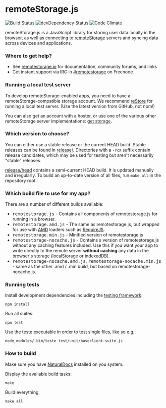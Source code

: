 # remoteStorage.js

[![Build Status](https://secure.travis-ci.org/remotestorage/remotestorage.js.png)](http://travis-ci.org/remotestorage/remotestorage.js)
[![devDependency Status](https://david-dm.org/remotestorage/remotestorage.js/dev-status.png)](https://david-dm.org/remotestorage/remotestorage.js#info=devDependencies)
[![Code Climate](https://codeclimate.com/github/remotestorage/remotestorage.js.png)](https://codeclimate.com/github/remotestorage/remotestorage.js)

remoteStorage.js is a JavaScript library for storing user data locally in the browser, as well as connecting to [remoteStorage](http://remotestorage.io) servers and syncing data across devices and applications.

### Where to get help?

* See [remotestorage.io](http://remotestorage.io/) for documentation, community forums, and links
* Get instant support via IRC in [#remotestorage](irc://irc.freenode.net:7000/remotestorage) on Freenode

### Running a local test server

To develop remoteStorage-enabled apps, you need to have a remoteStorage-compatible storage account. We recommend [reStore](https://github.com/jcoglan/restore) for running a local test server. (Use the latest version from GitHub, not npm!)

You can also get an account with a hoster, or use one of the various other remoteStorage server implementations: [get storage](http://remotestorage.io/get/).

### Which version to choose?

You can either use a stable release or the current HEAD build. Stable releases
can be found in [release/](https://github.com/remotestorage/remotestorage.js/tree/master/release/).
Directories with a `-rcX` suffix contain release candidates, which may be used
for testing but aren't necessarily "stable" releases.

[release/head](https://github.com/remotestorage/remotestorage.js/tree/master/release/head/)
contains a semi-current HEAD build. It is updated manually and irregularly. To
build an up-to-date version of all files, run `make all` in the repository
root.

### Which build file to use for my app?

There are a number of different builds available:

* <kbd>remotestorage.js</kbd> - Contains all components of remotestorage.js for running in a browser.
* <kbd>remotestorage.amd.js</kbd> - The same as remotestorage.js, but wrapped for use with [AMD](https://en.wikipedia.org/wiki/Asynchronous_module_definition) loaders such as [RequireJS](http://requirejs.org/).
* <kbd>remotestorage.min.js</kbd> - Minified version of remotestorage.js
* <kbd>remotestorage-nocache.js</kbd> - Contains a version of remotestorage.js without any caching features included. Use this if you want your app to write directly to the remote server **without caching** any data in the browser's storage (localStorage or indexedDB).
* <kbd>remotestorage-nocache.amd.js</kbd>, <kbd>remotestorage-nocache.min.js</kbd> - same as the other .amd / .min build, but based on remotestorage-nocache.js.

### Running tests

Install development dependencies including the
[testing framework](https://github.com/silverbucket/teste):

    npm install

Run all suites:

    npm test

Use the teste executable in order to test single files, like so e.g.:

    node_modules/.bin/teste test/unit/baseclient-suite.js

### How to build

Make sure you have [NaturalDocs](http://www.naturaldocs.org/) installed
on you system.

Display the available build tasks:

    make

Build everything:

    make all
